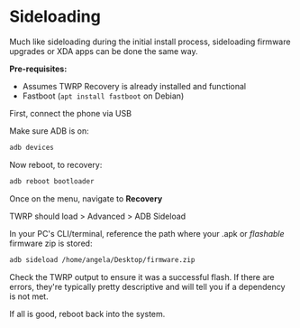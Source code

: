 # Sideloading

Much like sideloading during the initial install process, sideloading firmware upgrades or XDA apps can be done the same way.

**Pre-requisites:**

- Assumes TWRP Recovery is already installed and functional
- Fastboot (`apt install fastboot` on Debian)

First, connect the phone via USB

Make sure ADB is on:

```bash
adb devices
```

Now reboot, to recovery:

```bash
adb reboot bootloader
```

Once on the menu, navigate to **Recovery**

TWRP should load > Advanced > ADB Sideload

In your PC's CLI/terminal, reference the path where your .apk or _flashable_ firmware zip is stored:

```bash
adb sideload /home/angela/Desktop/firmware.zip
```

Check the TWRP output to ensure it was a successful flash. If there are errors, they're typically pretty descriptive and will tell you if a dependency is not met.

If all is good, reboot back into the system.
